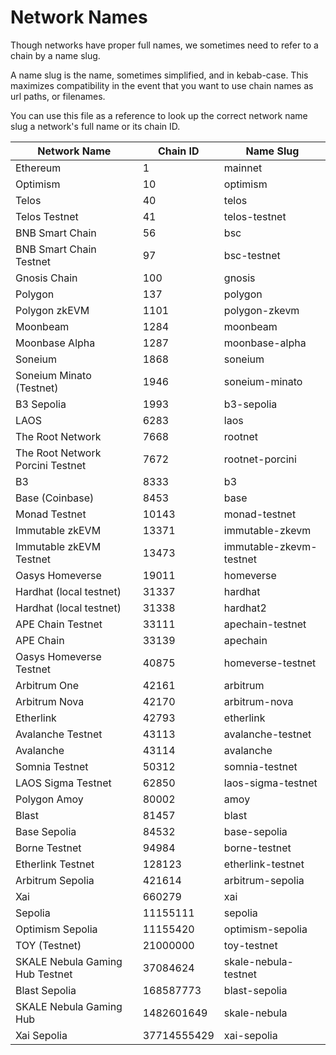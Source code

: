 # Network Names

Though networks have proper full names, we sometimes need to refer to a chain by a name slug.

A name slug is the name, sometimes simplified, and in kebab-case. This maximizes compatibility in the event that you want to use chain names as url paths, or filenames.

You can use this file as a reference to look up the correct network name slug a network's full name or its chain ID.

| Network Name | Chain ID | Name Slug |
| --- | --- | --- |
| Ethereum | 1 | mainnet |
| Optimism | 10 | optimism |
| Telos | 40 | telos |
| Telos Testnet | 41 | telos-testnet |
| BNB Smart Chain | 56 | bsc |
| BNB Smart Chain Testnet | 97 | bsc-testnet |
| Gnosis Chain | 100 | gnosis |
| Polygon | 137 | polygon |
| Polygon zkEVM | 1101 | polygon-zkevm |
| Moonbeam | 1284 | moonbeam |
| Moonbase Alpha | 1287 | moonbase-alpha |
| Soneium | 1868 | soneium |
| Soneium Minato (Testnet) | 1946 | soneium-minato |
| B3 Sepolia | 1993 | b3-sepolia |
| LAOS | 6283 | laos |
| The Root Network | 7668 | rootnet |
| The Root Network Porcini Testnet | 7672 | rootnet-porcini |
| B3 | 8333 | b3 |
| Base (Coinbase) | 8453 | base |
| Monad Testnet | 10143 | monad-testnet |
| Immutable zkEVM | 13371 | immutable-zkevm |
| Immutable zkEVM Testnet | 13473 | immutable-zkevm-testnet |
| Oasys Homeverse | 19011 | homeverse |
| Hardhat (local testnet) | 31337 | hardhat |
| Hardhat (local testnet) | 31338 | hardhat2 |
| APE Chain Testnet | 33111 | apechain-testnet |
| APE Chain | 33139 | apechain |
| Oasys Homeverse Testnet | 40875 | homeverse-testnet |
| Arbitrum One | 42161 | arbitrum |
| Arbitrum Nova | 42170 | arbitrum-nova |
| Etherlink | 42793 | etherlink |
| Avalanche Testnet | 43113 | avalanche-testnet |
| Avalanche | 43114 | avalanche |
| Somnia Testnet | 50312 | somnia-testnet |
| LAOS Sigma Testnet | 62850 | laos-sigma-testnet |
| Polygon Amoy | 80002 | amoy |
| Blast | 81457 | blast |
| Base Sepolia | 84532 | base-sepolia |
| Borne Testnet | 94984 | borne-testnet |
| Etherlink Testnet | 128123 | etherlink-testnet |
| Arbitrum Sepolia | 421614 | arbitrum-sepolia |
| Xai | 660279 | xai |
| Sepolia | 11155111 | sepolia |
| Optimism Sepolia | 11155420 | optimism-sepolia |
| TOY (Testnet) | 21000000 | toy-testnet |
| SKALE Nebula Gaming Hub Testnet | 37084624 | skale-nebula-testnet |
| Blast Sepolia | 168587773 | blast-sepolia |
| SKALE Nebula Gaming Hub | 1482601649 | skale-nebula |
| Xai Sepolia | 37714555429 | xai-sepolia |
